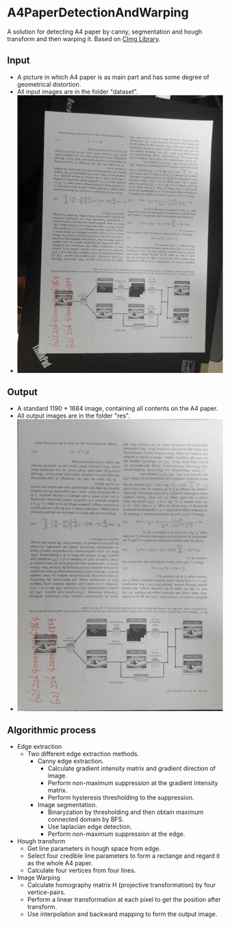 # A4PaperDetectionAndWarping
A solution for detecting A4 paper by canny, segmentation and hough transform and then warping it.
Based on [CImg Library](http://cimg.eu/).

## Input
- A picture in which A4 paper is as main part and has some degree of geometrical distortion.
- All input images are in the folder "dataset".
- ![sample input](https://github.com/AmazingZhen/A4PaperDetectionAndWarping/blob/master/EdgeDetection/dataset/13.jpg?raw=true)

## Output
- A standard 1190 * 1684 image, containing all contents on the A4 paper.
- All output images are in the folder "res".
- ![sample result](https://github.com/AmazingZhen/A4PaperDetectionAndWarping/blob/master/EdgeDetection/res/final_13.jpg?raw=true)

## Algorithmic process
- Edge extraction 
  - Two different edge extraction methods.
    + Canny edge extraction.
      + Calculate gradient intensity matrix and gradient direction of image.
      + Perform non-maximum suppression at the gradient intensity matrix.
      + Perform hysteresis thresholding to the suppression.
    + Image segmentation.
      + Binaryzation by thresholding and then obtain maximum connected domain by BFS.
      + Use laplacian edge detection.
      + Perform non-maximum suppression at the edge.
- Hough transform
  - Get line parameters in hough space from edge.
  - Select four credible line parameters to form a rectange and regard it as the whole A4 paper.
  - Calculate four vertices from four lines.
- Image Warping
  - Calculate homography matrix H (projective transformation) by four vertice-pairs.
  - Perform a linear transformation at each pixel to get the position after transform.
  - Use interpolation and backward mapping to form the output image.
